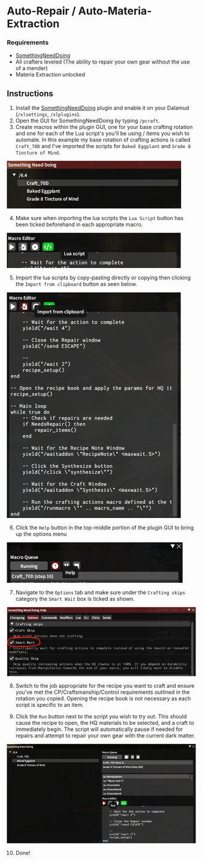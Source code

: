# Auto-Repair / Auto-Materia-Extraction

### Requirements
* [SomethingNeedDoing](https://github.com/daemitus/SomethingNeedDoing)
* All crafters leveled (The ability to repair your own gear without the use of a mender)
* Materia Extraction unlocked


## Instructions
1. Install the [SomethingNeedDoing](https://github.com/daemitus/SomethingNeedDoing) plugin and enable it on your Dalamud (`/xlsettings`, `/xlplugins`).
2. Open the GUI for SomethingNeedDoing by typing `/pcraft`.
3. Create macros within the plugin GUI, one for your base crafting rotation and one for each of the Lua script's you'll be using / items you wish to automate. In this example my base rotation of crafting actions is called `Craft_70D` and I've imported the scripts for `Baked Eggplant` and `Grade 8 Tincture of Mind`.

![Example for Step 3](https://raw.githubusercontent.com/Adalyia/ffxiv-pcraft-stuff/main/img/1.png)

4. Make sure when importing the lua scripts the `Lua Script` button has been ticked beforehand in each appropriate macro.

![Example for Step 4](https://raw.githubusercontent.com/Adalyia/ffxiv-pcraft-stuff/main/img/2.png)

5. Import the lua scripts by copy-pasting directly or copying then clicking the `Import from clipboard` button as seen below.

![Example for Step 5](https://raw.githubusercontent.com/Adalyia/ffxiv-pcraft-stuff/main/img/3.png)

6. Click the `Help` button in the top-middle portion of the plugin GUI to bring up the options menu

![Example for Step 6](https://raw.githubusercontent.com/Adalyia/ffxiv-pcraft-stuff/main/img/4.png)

7. Navigate to the `Options` tab and make sure under the `Crafting skips` category the `Smart Wait` box is ticked as shown.

![Example for Step 7](https://raw.githubusercontent.com/Adalyia/ffxiv-pcraft-stuff/main/img/5.png)

8. Switch to the job appropriate for the recipe you want to craft and ensure you've met the CP/Craftsmanship/Control requirements outlined in the rotation you copied. Opening the recipe book is not necessary as each script is specific to an item.

9. Click the `Run` button next to the script you wish to try out. This should cause the recipe to open, the HQ materials to be selected, and a craft to immediately begin. The script will automatically pause if needed for repairs and attempt to repair your own gear with the current dark matter.

![Example for Step 9](https://raw.githubusercontent.com/Adalyia/ffxiv-pcraft-stuff/main/img/6.png)

10. Done!